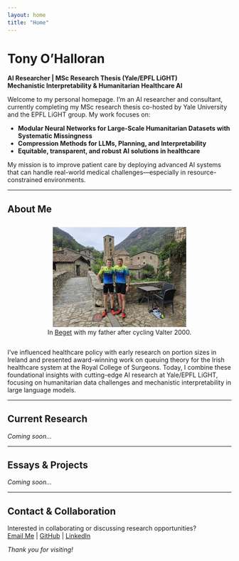 ```yaml
---
layout: home
title: "Home"
---
```


# Tony O’Halloran

**AI Researcher | MSc Research Thesis (Yale/EPFL LiGHT)**  
**Mechanistic Interpretability & Humanitarian Healthcare AI**

Welcome to my personal homepage. I’m an AI researcher and consultant, currently completing my MSc research thesis co-hosted by Yale University and the EPFL LiGHT group. My work focuses on:

- **Modular Neural Networks for Large-Scale Humanitarian Datasets with Systematic Missingness**
- **Compression Methods for LLMs, Planning, and Interpretability**
- **Equitable, transparent, and robust AI solutions in healthcare**

My mission is to improve patient care by deploying advanced AI systems that can handle real-world medical challenges—especially in resource-constrained environments.

---

## About Me

<figure style="text-align: center; margin: 2em 0;">
  <img src="/assets/images/beget.jpg" alt="In Beget with my father after cycling Valter 2000." width="300">
  <figcaption>
    In <a href="https://visitcamprodon.cat/en/what-to-do/the-essentials/beget/" target="_blank">Beget</a> with my father after cycling Valter 2000.
  </figcaption>
</figure>

I’ve influenced healthcare policy with early research on portion sizes in Ireland and presented award-winning work on queuing theory for the Irish healthcare system at the Royal College of Surgeons. Today, I combine these foundational insights with cutting-edge AI research at Yale/EPFL LiGHT, focusing on humanitarian data challenges and mechanistic interpretability in large language models.

---

## Current Research

*Coming soon...*

---

## Essays & Projects

*Coming soon...*

---

## Contact & Collaboration

Interested in collaborating or discussing research opportunities?  
[Email Me](mailto:your-email@example.com) | [GitHub](https://github.com/tonyohalloran) | [LinkedIn](#)

*Thank you for visiting!*
